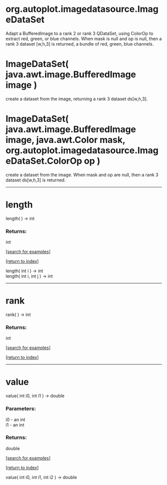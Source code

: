 # org.autoplot.imagedatasource.ImageDataSet

Adapt a BufferedImage to a rank 2 or rank 3 QDataSet, using
 ColorOp to extract red, green, or blue channels.  When mask
 is null and op is null, then a rank 3 dataset [w,h,3] is returned, 
 a bundle of red, green, blue channels.

# ImageDataSet( java.awt.image.BufferedImage image )
create a dataset from the image,
 returning a rank 3 dataset ds[w,h,3].

# ImageDataSet( java.awt.image.BufferedImage image, java.awt.Color mask, org.autoplot.imagedatasource.ImageDataSet.ColorOp op )
create a dataset from the image.  When mask and op are null,
 then a rank 3 dataset ds[w,h,3] is returned.

***
<a name="length"></a>
# length
length(  ) &rarr; int



### Returns:
int


<a href="https://github.com/autoplot/dev/search?q=length&unscoped_q=length">[search for examples]</a>

<a href="https://github.com/autoplot/documentation/blob/master/javadoc/index-all.md">[return to index]</a>

length( int i ) &rarr; int<br>
length( int i, int j ) &rarr; int<br>
***
<a name="rank"></a>
# rank
rank(  ) &rarr; int



### Returns:
int


<a href="https://github.com/autoplot/dev/search?q=rank&unscoped_q=rank">[search for examples]</a>

<a href="https://github.com/autoplot/documentation/blob/master/javadoc/index-all.md">[return to index]</a>

***
<a name="value"></a>
# value
value( int i0, int i1 ) &rarr; double



### Parameters:
i0 - an int
<br>i1 - an int

### Returns:
double


<a href="https://github.com/autoplot/dev/search?q=value&unscoped_q=value">[search for examples]</a>

<a href="https://github.com/autoplot/documentation/blob/master/javadoc/index-all.md">[return to index]</a>

value( int i0, int i1, int i2 ) &rarr; double<br>
